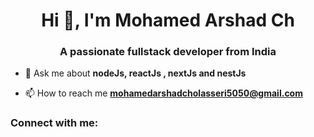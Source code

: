 <h1 align="center">Hi 👋, I'm Mohamed Arshad Ch</h1>
<h3 align="center">A passionate fullstack developer from India</h3>



- 💬 Ask me about **nodeJs, reactJs , nextJs and nestJs**

- 📫 How to reach me **mohamedarshadcholasseri5050@gmail.com**

<h3 align="left">Connect with me:</h3>
<p align="left">
</p>



